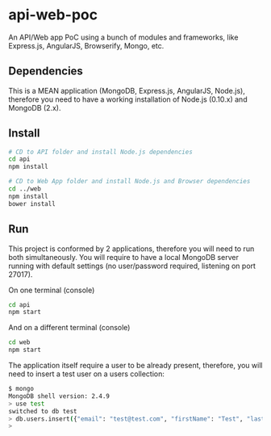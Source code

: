 api-web-poc
===========

An API/Web app PoC using a bunch of modules and frameworks, like Express.js, AngularJS, Browserify, Mongo, etc.

## Dependencies

This is a MEAN application (MongoDB, Express.js, AngularJS, Node.js), therefore you need to have a working installation of Node.js (0.10.x) and MongoDB (2.x).

## Install

```sh
# CD to API folder and install Node.js dependencies
cd api
npm install

# CD to Web App folder and install Node.js and Browser dependencies
cd ../web
npm install
bower install
```

## Run

This project is conformed by 2 applications, therefore you will need to run both simultaneously. You will require to have a local MongoDB server running with default settings (no user/password required, listening on port 27017).

On one terminal (console)
```sh
cd api
npm start
```

And on a different terminal (console)
```sh
cd web
npm start
```

The application itself require a user to be already present, therefore, you will need to insert a test user on a users collection:

```sh
$ mongo
MongoDB shell version: 2.4.9
> use test
switched to db test
> db.users.insert({"email": "test@test.com", "firstName": "Test", "lastName": "User", "password": "12345", "token": ""})
>
```

